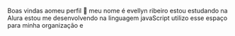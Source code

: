 Boas vindas aomeu perfil 🖤
meu nome é evellyn ribeiro
estou estudando na Alura
estou me desenvolvendo na linguagem javaScript
utilizo esse espaço para minha organização e
